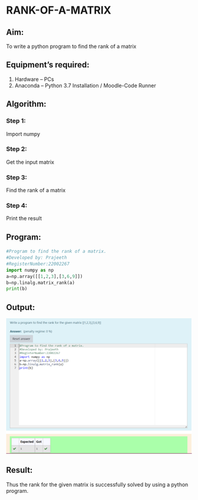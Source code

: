 # RANK-OF-A-MATRIX

## Aim:
To write a python program to find the rank of a matrix

## Equipment’s required:
1. 	Hardware – PCs
2. 	Anaconda – Python 3.7 Installation / Moodle-Code Runner

## Algorithm:

### Step 1: 
Import numpy
### Step 2: 
Get the input matrix
### Step 3: 
Find the rank of a matrix
### Step 4:
Print the result

## Program:
```python
#Program to find the rank of a matrix.
#Developed by: Prajeeth 
#RegisterNumber:22002267
import numpy as np
a=np.array([[1,2,3],[3,6,9]])
b=np.linalg.matrix_rank(a)
print(b)
```

## Output:
![](./Rank%20of%20a%20matrix.png)
## Result:
Thus the rank for the given matrix is successfully solved by  using a python program.